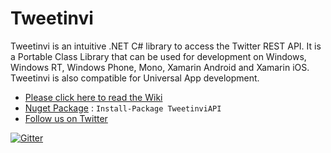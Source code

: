 # Tweetinvi

Tweetinvi is an intuitive .NET C# library to access the Twitter REST API. It is a Portable Class Library that can be used for development on Windows, Windows RT, Windows Phone, Mono, Xamarin Android and Xamarin iOS. Tweetinvi is also compatible for Universal App development.

* [Please click here to read the Wiki](https://github.com/linvi/tweetinvi/wiki)
* [Nuget Package](https://www.nuget.org/packages/TweetinviAPI/) : `Install-Package TweetinviAPI`
* [Follow us on Twitter](https://twitter.com/TweetinviApi)

 [![Gitter](https://badges.gitter.im/Join%20Chat.svg)](https://gitter.im/linvi/tweetinvi?utm_source=badge&utm_medium=badge&utm_campaign=pr-badge&utm_content=body_badge)
